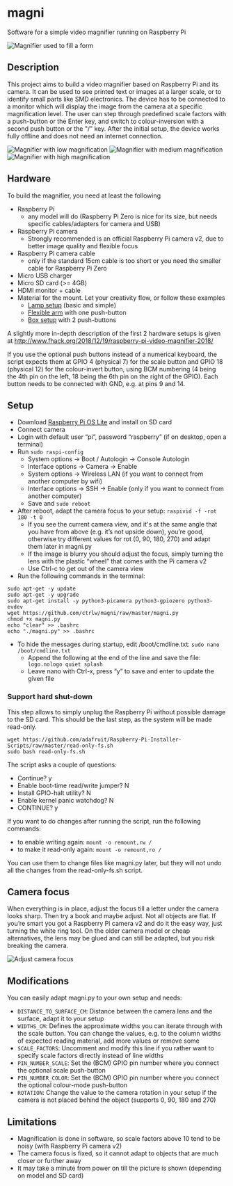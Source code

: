 # magni
Software for a simple video magnifier running on Raspberry Pi

![Magnifier used to fill a form](docs/form-225x300.jpg)

## Description
This project aims to build a video magnifier based on Raspberry Pi and its camera. It can be used to see printed text or images at a larger scale, or to identify small parts like SMD electronics. The device has to be connected to a monitor which will display the image from the camera at a specific magnification level. The user can step through predefined scale factors with a push-button or the Enter key, and switch to colour-inversion with a second push button or the "/" key.
After the initial setup, the device works fully offline and does not need an internet connection.

![Magnifier with low magnification](docs/magni-small-300x225.jpg)
![Magnifier with medium magnification](docs/magni-mid-300x225.jpg)
![Magnifier with high magnification](docs/magni-big-300x225.jpg)

## Hardware
To build the magnifier, you need at least the following
* Raspberry Pi
  * any model will do (Raspberry Pi Zero is nice for its size, but needs specific cables/adapters for camera and USB)
* Raspberry Pi camera
  * Strongly recommended is an official Raspberry Pi camera v2, due to better image quality and flexible focus
* Raspberry Pi camera cable
  * only if the standard 15cm cable is too short or you need the smaller cable for Raspberry Pi Zero
* Micro USB charger
* Micro SD card (>= 4GB)
* HDMI monitor + cable
* Material for the mount. Let your creativity flow, or follow these examples
  * [Lamp setup](docs/magni-lamp-mount.md) (basic and simple)
  * [Flexible arm](docs/magni-flexible-arm-mount.md) with one push-button
  * [Box setup](docs/magni-box-mount.md) with 2 push-buttons

A slightly more in-depth description of the first 2 hardware setups is given at http://www.fhack.org/2018/12/19/raspberry-pi-video-magnifier-2018/

If you use the optional push buttons instead of a numerical keyboard, the script expects them at GPIO 4 (physical 7) for the scale button and GPIO 18 (physical 12) for the colour-invert button, using BCM numbering (4 being the 4th pin on the left, 18 being the 6th pin on the right of the GPIO). Each button needs to be connected with GND, e.g. at pins 9 and 14.

## Setup
* Download [Raspberry Pi OS Lite](https://www.raspberrypi.org/software/operating-systems/) and install on SD card
* Connect camera
* Login with default user “pi”, password “raspberry” (if on desktop, open a terminal)
* Run `sudo raspi-config`
  * System options -> Boot / Autologin -> Console Autologin
  * Interface options -> Camera -> Enable
  * System options -> Wireless LAN (if you want to connect from another computer by wifi)
  * Interface options -> SSH -> Enable (only if you want to connect from another computer)
  * Save and `sudo reboot`
* After reboot, adapt the camera focus to your setup: `raspivid -f -rot 180 -t 0`
  * If you see the current camera view, and it's at the same angle that you have from above (e.g. it’s not upside down), you’re good, otherwise try different values for rot (0, 90, 180, 270) and adapt them later in magni.py
  * If the image is blurry you should adjust the focus, simply turning the lens with the plastic “wheel” that comes with the Pi camera v2
  * Use Ctrl-c to get out of the camera view
* Run the following commands in the terminal:
```
sudo apt-get -y update
sudo apt-get -y upgrade
sudo apt-get install -y python3-picamera python3-gpiozero python3-evdev
wget https://github.com/ctrlw/magni/raw/master/magni.py
chmod +x magni.py
echo "clear" >> .bashrc
echo "./magni.py" >> .bashrc
```
* To hide the messages during startup, edit /boot/cmdline.txt:
`sudo nano /boot/cmdline.txt`
  * Append the following at the end of the line and save the file:
` logo.nologo quiet splash`
  * Leave nano with Ctrl-x, press “y” to save and enter to update the given file

### Support hard shut-down
This step allows to simply unplug the Raspberry Pi without possible damage to the SD card. This should be the last step, as the system will be made read-only.
```
wget https://github.com/adafruit/Raspberry-Pi-Installer-Scripts/raw/master/read-only-fs.sh
sudo bash read-only-fs.sh
```
The script asks a couple of questions:
* Continue? y
* Enable boot-time read/write jumper? N
* Install GPIO-halt utility? N
* Enable kernel panic watchdog? N
* CONTINUE? y

If you want to do changes after running the script, run the following commands:
* to enable writing again: `mount -o remount,rw /`
* to make it read-only again: `mount -o remount,ro /`

You can use them to change files like magni.py later, but they will not undo all the changes from the read-only-fs.sh script.

## Camera focus
When everything is in place, adjust the focus till a letter under the camera looks sharp. Then try a book and maybe adjust. Not all objects are flat. If you’re smart you got a Raspberry Pi camera v2 and do it the easy way, just turning the white ring tool. On the older camera model or cheap alternatives, the lens may be glued and can still be adapted, but you risk breaking the camera.

![Adjust camera focus](docs/camera-focus-300x225.jpg)

## Modifications
You can easily adapt magni.py to your own setup and needs:
* `DISTANCE_TO_SURFACE_CM`: Distance between the camera lens and the surface, adapt it to your setup
* `WIDTHS_CM`: Defines the approximate widths you can iterate through with the scale button. You can change the values, e.g. to the column widths of expected reading material, add more values or remove some
* `SCALE_FACTORS`: Uncomment and modify this line if you rather want to specify scale factors directly instead of line widths
* `PIN_NUMBER_SCALE`: Set the (BCM) GPIO pin number where you connect the optional scale push-button
* `PIN_NUMBER_COLOR`: Set the (BCM) GPIO pin number where you connect the optional colour-mode push-button
* `ROTATION`: Change the value to the camera rotation in your setup if the camera is not placed behind the object (supports 0, 90, 180 and 270)

## Limitations
* Magnification is done in software, so scale factors above 10 tend to be noisy (with Raspberry Pi camera v2)
* The camera focus is fixed, so it cannot adapt to objects that are much closer or further away
* It may take a minute from power on till the picture is shown (depending on model and SD card)

